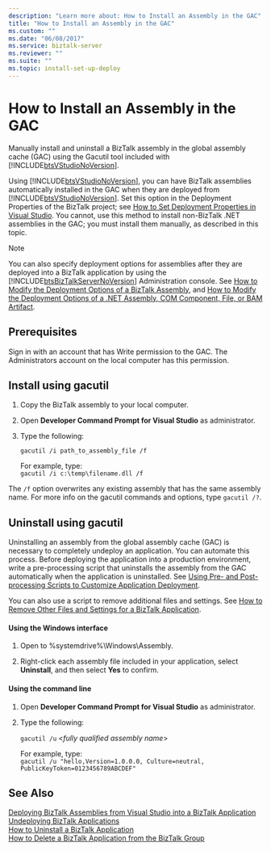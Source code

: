 ```yaml
---
description: "Learn more about: How to Install an Assembly in the GAC"
title: "How to Install an Assembly in the GAC"
ms.custom: ""
ms.date: "06/08/2017"
ms.service: biztalk-server
ms.reviewer: ""
ms.suite: ""
ms.topic: install-set-up-deploy
---
```

# How to Install an Assembly in the GAC
Manually install and uninstall a BizTalk assembly in the global assembly cache (GAC) using the Gacutil tool included with [!INCLUDE[btsVStudioNoVersion](../includes/btsvstudionoversion-md.md)].  
  
 Using [!INCLUDE[btsVStudioNoVersion](../includes/btsvstudionoversion-md.md)], you can have BizTalk assemblies automatically installed in the GAC when they are deployed from [!INCLUDE[btsVStudioNoVersion](../includes/btsvstudionoversion-md.md)]. Set this option in the Deployment Properties of the BizTalk project; see [How to Set Deployment Properties in Visual Studio](../core/how-to-set-deployment-properties-in-visual-studio.md). You cannot, use this method to install non-BizTalk .NET assemblies in the GAC; you must install them manually, as described in this topic.  
  
> [!NOTE]
>  You can also specify deployment options for assemblies after they are deployed into a BizTalk application by using the [!INCLUDE[btsBizTalkServerNoVersion](../includes/btsbiztalkservernoversion-md.md)] Administration console. See [How to Modify the Deployment Options of a BizTalk Assembly](../core/how-to-modify-the-deployment-options-of-a-biztalk-assembly.md), and [How to Modify the Deployment Options of a .NET Assembly, COM Component, File, or BAM Artifact](../core/modify-deployment-options-of-net-assembly-com-component-file-bam-artifact.md).  
  
## Prerequisites  
Sign in with an account that has Write permission to the GAC. The Administrators account on the local computer has this permission.  

  
## Install using gacutil
  
1.  Copy the BizTalk assembly to your local computer.  
  
2.  Open **Developer Command Prompt for Visual Studio** as administrator.  
  
3.  Type the following:  
  
     `gacutil /i path_to_assembly_file /f`

    For example, type:  
    `gacutil /i c:\temp\filename.dll /f`
    
The `/f` option overwrites any existing assembly that has the same assembly name. For more info on the gacutil commands and options, type `gacutil /?`. 

## Uninstall using gacutil
Uninstalling an assembly from the global assembly cache (GAC) is necessary to completely undeploy an application. You can automate this process. Before deploying the application into a production environment, write a pre-processing script that uninstalls the assembly from the GAC automatically when the application is uninstalled. See [Using Pre- and Post-processing Scripts to Customize Application Deployment](../core/using-pre-and-post-processing-scripts-to-customize-application-deployment.md).  
  
 You can also use a script to remove additional files and settings. See [How to Remove Other Files and Settings for a BizTalk Application](../core/how-to-remove-other-files-and-settings-for-a-biztalk-application.md).  
 
#### Using the Windows interface  
  
1.  Open to %systemdrive%\Windows\Assembly.  
  
2.  Right-click each assembly file included in your application, select **Uninstall**, and then select **Yes** to confirm.  
  
#### Using the command line  
  
1.  Open **Developer Command Prompt for Visual Studio** as administrator. 
  
2.  Type the following:  
  
     `gacutil /u` \<*fully qualified assembly name*\>  
  
     For example, type:  
     `gacutil /u "hello,Version=1.0.0.0, Culture=neutral, PublicKeyToken=0123456789ABCDEF"`
       
## See Also  
 [Deploying BizTalk Assemblies from Visual Studio into a BizTalk Application](../core/deploying-biztalk-assemblies-from-visual-studio-into-a-biztalk-application.md)  
[Undeploying BizTalk Applications](../core/undeploying-biztalk-applications.md)   
 [How to Uninstall a BizTalk Application](../core/how-to-uninstall-a-biztalk-application.md)   
 [How to Delete a BizTalk Application from the BizTalk Group](../core/how-to-delete-a-biztalk-application-from-the-biztalk-group.md)
 
